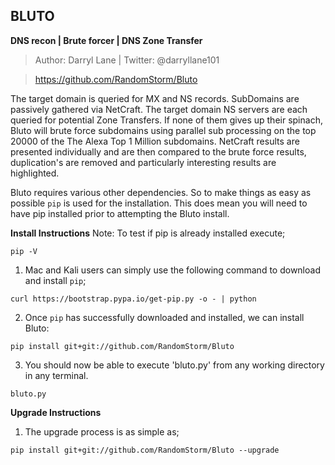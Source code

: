 **BLUTO**
-----
**DNS recon | Brute forcer | DNS Zone Transfer**
 
>Author: Darryl Lane  |  Twitter: @darryllane101

>https://github.com/RandomStorm/Bluto


The target domain is queried for MX and NS records. SubDomains are passively gathered via NetCraft. The target domain NS servers are each queried for potential Zone Transfers. If none of them gives up their spinach, Bluto will brute force subdomains using parallel sub processing on the top 20000 of the The Alexa Top 1 Million subdomains. NetCraft results are presented individually and are then compared to the brute force results, duplication's are removed and particularly interesting results are highlighted.
         
Bluto requires various other dependencies. So to make things as easy as possible `pip` is used for the installation. This does mean you will need to have pip installed prior to attempting the Bluto install.

**Install Instructions**
Note: To test if pip is already installed execute;

`pip -V`

1. Mac and Kali users can simply use the following command to download and install `pip`;

`curl https://bootstrap.pypa.io/get-pip.py -o - | python`

2. Once `pip` has successfully downloaded and installed, we can install Bluto:
 
`pip install git+git://github.com/RandomStorm/Bluto`

3. You should now be able to execute 'bluto.py' from any working directory in any terminal.
 
`bluto.py`

**Upgrade Instructions**

1. The upgrade process is as simple as;

`pip install git+git://github.com/RandomStorm/Bluto --upgrade`
